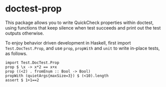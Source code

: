 doctest-prop
============

This package allows you to write QuickCheck properties within doctest,
using functions that keep silence when test succeeds and print out the
test outputs otherwise.

To enjoy behavior driven development in Haskell, first import 
`Test.DocTest.Prop`, and use `prop`, `propWith` and `unit` to write 
in-place tests, as follows.

```
import Test.DocTest.Prop
prop $ \x -> x*2 == x+x
prop ((<2) . fromEnum :: Bool -> Bool)
propWith (quietArgs{maxSize=3}) $ (<10).length
assert $ 1+1==2
```